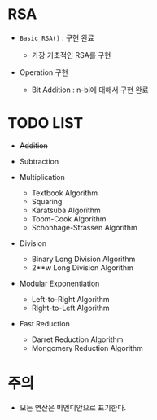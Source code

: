 # RSA

- `Basic_RSA()` : 구현 완료
  - 가장 기초적인 RSA를 구현

- Operation 구현
  - Bit Addition : n-bi에 대해서 구현 완료

# TODO LIST

- ~~Addition~~

- Subtraction

- Multiplication
  - Textbook Algorithm
  - Squaring
  - Karatsuba Algorithm
  - Toom-Cook Algorithm
  - Schonhage-Strassen Algorithm

- Division
  - Binary Long Division Algorithm
  - 2**w Long Division Algorithm

- Modular Exponentiation
  - Left-to-Right Algorithm
  - Right-to-Left Algorithm


- Fast Reduction
  - Darret Reduction Algorithm
  - Mongomery Reduction Algorithm 

# 주의

- 모든 연산은 빅엔디안으로 표기한다.
